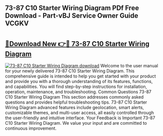 ## 73-87 C10 Starter Wiring Diagram PDf Free Download - Part-vBJ Service Owner Guide VCGKV

# <h2><a href="http://dfuleur.blite.top/?on=73-87+C10+Starter+Wiring+Diagram">🔗Download New 👉🔴 73-87 C10 Starter Wiring Diagram</a></h2>

[![73-87 C10 Starter Wiring Diagram download](https://i.imgur.com/lujVjoI.png)](http://dfuleur.blite.top/?on=73-87+C10+Starter+Wiring+Diagram)
Welcome to the user manual for your newly delivered 73-87 C10 Starter Wiring Diagram. This comprehensive guide is intended to help you get started with your product and provide you with a thorough understanding of its features, functions, and capabilities. You will find step-by-step instructions for installation, operation, maintenance, and troubleshooting. Common Questions 73-87 C10 Starter Wiring Diagram This section addresses commonly asked questions and provides helpful troubleshooting tips. 73-87 C10 Starter Wiring Diagram advanced features include geolocation, smart alerts, customizable themes, and multi-user access, all easily controlled through the user-friendly and intuitive interface. Your Feedback is Important 73-87 C10 Starter Wiring Diagram. We value your input and are committed to continuous improvement.
